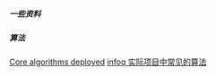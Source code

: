 ##### 一些资料






##### 算法

[Core algorithms deployed](https://cstheory.stackexchange.com/questions/19759/core-algorithms-deployed)
[infoq 实际项目中常见的算法](http://www.infoq.com/cn/news/2013/11/Core-algorithms-deployed)


